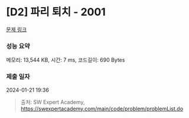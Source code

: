 # [D2] 파리 퇴치 - 2001 

[문제 링크](https://swexpertacademy.com/main/code/problem/problemDetail.do?contestProbId=AV5PzOCKAigDFAUq) 

### 성능 요약

메모리: 13,544 KB, 시간: 7 ms, 코드길이: 690 Bytes

### 제출 일자

2024-01-21 19:36



> 출처: SW Expert Academy, https://swexpertacademy.com/main/code/problem/problemList.do